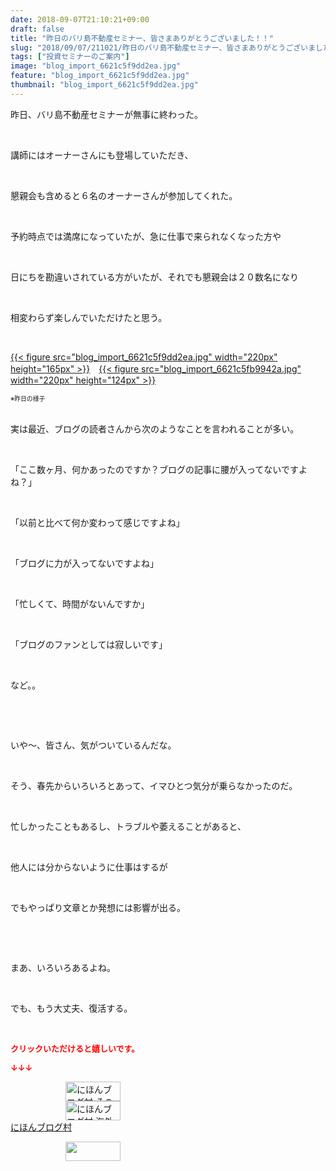 ```yaml
---
date: 2018-09-07T21:10:21+09:00
draft: false
title: "昨日のバリ島不動産セミナー、皆さまありがとうございました！！"
slug: "2018/09/07/211021/昨日のバリ島不動産セミナー、皆さまありがとうございました！！"
tags: ["投資セミナーのご案内"]
image: "blog_import_6621c5f9dd2ea.jpg"
feature: "blog_import_6621c5f9dd2ea.jpg"
thumbnail: "blog_import_6621c5f9dd2ea.jpg"
---
```

<p>昨日、バリ島不動産セミナーが無事に終わった。</p><p> </p><p>講師にはオーナーさんにも登場していただき、</p><p> </p><p>懇親会も含めると６名のオーナーさんが参加してくれた。</p><p> </p><p>予約時点では満席になっていたが、急に仕事で来られなくなった方や</p><p> </p><p>日にちを勘違いされている方がいたが、それでも懇親会は２０数名になり</p><p> </p><p>相変わらず楽しんでいただけたと思う。</p><p> </p><p><a href="blog_import_6621c5f9dd2ea.jpg">{{< figure src="blog_import_6621c5f9dd2ea.jpg" width="220px" height="165px" >}}</a>　<a href="blog_import_6621c5fb9942a.jpg">{{< figure src="blog_import_6621c5fb9942a.jpg" width="220px" height="124px" >}}</a></p><p><span style="font-size: 0.7em;">※昨日の様子</span></p><p><br/>実は最近、ブログの読者さんから次のようなことを言われることが多い。</p><p> </p><p>「ここ数ヶ月、何かあったのですか？ブログの記事に腰が入ってないですよね？」</p><p> </p><p>「以前と比べて何か変わって感じですよね」</p><p> </p><p>「ブログに力が入ってないですよね」</p><p> </p><p>「忙しくて、時間がないんですか」</p><p> </p><p>「ブログのファンとしては寂しいです」</p><p> </p><p>など。。</p><p> </p><p> </p><p>いや～、皆さん、気がついているんだな。</p><p> </p><p>そう、春先からいろいろとあって、イマひとつ気分が乗らなかったのだ。</p><p> </p><p>忙しかったこともあるし、トラブルや萎えることがあると、</p><p> </p><p>他人には分からないように仕事はするが</p><p> </p><p>でもやっぱり文章とか発想には影響が出る。</p><p> </p><p> </p><p>まあ、いろいろあるよね。</p><p> </p><p>でも、もう大丈夫、復活する。</p><p> </p><p><font color="#ff0000" size="2"><strong>クリックいただけると嬉しいです。</strong></font></p><p><font color="#ff0000" size="2"><strong>↓↓↓</strong></font></p><p><a href="ranking.html?p_cid=01260127" id="&amp;blogmura_banner" target="_blank"><img alt="にほんブログ村 その他生活ブログ 不動産投資へ" border="0" height="31" src="data:image/svg+xml;charset=utf-8,%3Csvg%20xmlns%3D%22http%3A%2F%2Fwww.w3.org%2F2000%2Fsvg%22%20title%3D%22Placeholder%20for%20Images%22%20role%3D%22presentation%22%20viewBox%3D%220%200%2088%2031%22%20%2F%3E" width="88" data-src="https://img-proxy.blog-video.jp/images?url=http%3A%2F%2Flife.blogmura.com%2Fhudousantoushi%2Fimg%2Fhudousantoushi88_31.gif" style="aspect-ratio: auto 88 / 31;"/><noscript><img alt="にほんブログ村 その他生活ブログ 不動産投資へ" border="0" height="31" src="https://img-proxy.blog-video.jp/images?url=http%3A%2F%2Flife.blogmura.com%2Fhudousantoushi%2Fimg%2Fhudousantoushi88_31.gif" width="88"></noscript></a><br/><a href="ranking.html?p_cid=01260127" target="_blank"><img alt="にほんブログ村 海外生活ブログ バリ島情報へ" border="0" height="31" src="data:image/svg+xml;charset=utf-8,%3Csvg%20xmlns%3D%22http%3A%2F%2Fwww.w3.org%2F2000%2Fsvg%22%20title%3D%22Placeholder%20for%20Images%22%20role%3D%22presentation%22%20viewBox%3D%220%200%2088%2031%22%20%2F%3E" width="88" data-src="https://img-proxy.blog-video.jp/images?url=http%3A%2F%2Foverseas.blogmura.com%2Fbali%2Fimg%2Fbali88_31.gif" style="aspect-ratio: auto 88 / 31;"/><noscript><img alt="にほんブログ村 海外生活ブログ バリ島情報へ" border="0" height="31" src="https://img-proxy.blog-video.jp/images?url=http%3A%2F%2Foverseas.blogmura.com%2Fbali%2Fimg%2Fbali88_31.gif" width="88"></noscript></a><br/><a href="ranking.html?p_cid=01260127" target="_blank">にほんブログ村</a></p><p><a href="link.php?1804582" title="人気ブログランキングへ"><img border="0" height="31" src="data:image/svg+xml;charset=utf-8,%3Csvg%20xmlns%3D%22http%3A%2F%2Fwww.w3.org%2F2000%2Fsvg%22%20title%3D%22Placeholder%20for%20Images%22%20role%3D%22presentation%22%20viewBox%3D%220%200%2088%2031%22%20%2F%3E" width="88" data-src="https://blog.with2.net/img/banner/banner_22.gif" style="aspect-ratio: auto 88 / 31;"/><noscript><img border="0" height="31" src="https://blog.with2.net/img/banner/banner_22.gif" width="88"></noscript></a></p><p> </p>

